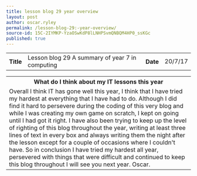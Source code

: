 ```yaml
---
title: lesson blog 29 year overview
layout: post
author: oscar.ryley
permalink: /lesson-blog-29:-year-overview/
source-id: 15C-2IYMKP-YzaOSwKdP8lLNHPSvmQNBQM4HP0_ssKGc
published: true
---
```

<table>
  <tr>
    <th>Title</th>
    <td>Lesson blog 29 A summary of year 7 in computing</td>
    <th>Date</th>
    <td>20/7/17</td>
  </tr>
</table>


<table>
  <tr>
    <th>What do I think about my IT lessons this year</th>
  </tr>
  <tr>
    <td>Overall I think IT has gone well this year, I think that I have tried my hardest at everything that I have had to do. Although I did find it hard to persevere during the coding of this very blog and while I was creating my own game on scratch, I kept on going until I had got it right. I have also been trying to keep up the level of righting of this blog throughout the year, writing at least three lines of text in every box and always writing them the night after the lesson except for a couple of occasions where I couldn't have. So in conclusion I have tried my hardest all year, persevered with things that were difficult and continued to keep this blog throughout I will see you next year. Oscar.</td>
  </tr>
</table>


